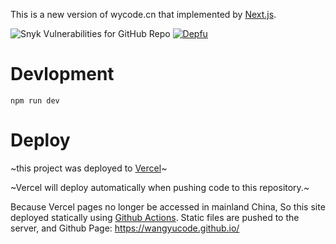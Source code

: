 This is a new version of wycode.cn that implemented by [Next.js](https://nextjs.org).

![Snyk Vulnerabilities for GitHub Repo](https://img.shields.io/snyk/vulnerabilities/github/wangyucode/wycode-next)
[![Depfu](https://badges.depfu.com/badges/bbc6fe1c2e50cbfb2f841cc3b67809ba/overview.svg)](https://depfu.com/github/wangyucode/wycode-next?project_id=37918)

# Devlopment

`npm run dev`

# Deploy

~this project was deployed to [Vercel](https://vercel.com/)~

~Vercel will deploy automatically when pushing code to this repository.~

Because Vercel pages no longer be accessed in mainland China,
So this site deployed statically using [Github Actions](./github/workflows/main.yml).
Static files are pushed to the server, and Github Page: https://wangyucode.github.io/